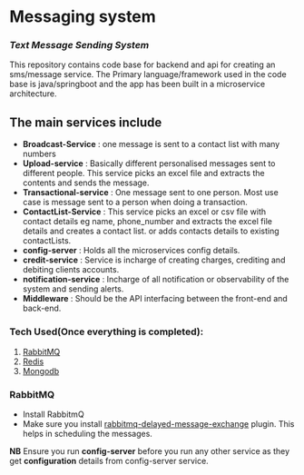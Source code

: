 # Messaging system
### _Text Message Sending System_

This repository contains code base for backend and api for creating an sms/message service.
The Primary language/framework used in the code base is java/springboot and the app has been built in a microservice architecture.


## The main services include
- __Broadcast-Service__ : one message is sent to a contact list with many numbers
- __Upload-service__ :  Basically different personalised messages sent to different people. This service picks an excel file and extracts the contents and sends the message.
- __Transactional-service__ : One message sent to one person. Most use case is message sent to a person when doing a transaction.
- __ContactList-Service__ : This service picks an excel or csv file with contact details eg name, phone_number and extracts the excel file details and creates a contact list. or adds contacts details to existing contactLists.
- __config-server__ : Holds all the microservices config details.
- __credit-service__ : Service is incharge of creating charges, crediting and debiting clients accounts.
- __notification-service__ : Incharge of all notification or observability of the system and sending alerts.
- __Middleware__ : Should be the API interfacing between the front-end and back-end.

### Tech Used(Once everything is completed):
1. [RabbitMQ](https://www.rabbitmq.com/download.html)
2. [Redis](https://redis.io/download)
3. [Mongodb](https://www.mongodb.com/)

### RabbitMQ
- Install RabbitmQ
- Make sure you install [rabbitmq-delayed-message-exchange](https://github.com/rabbitmq/rabbitmq-delayed-message-exchange) plugin. This helps in scheduling the messages.

**NB**
Ensure you run __config-server__ before you run any other service as they get __configuration__ details from config-server service.